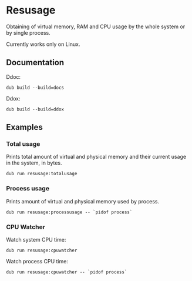 # Resusage

Obtaining of virtual memory, RAM and CPU usage by the whole system or by single process.

Currently works only on Linux.

## Documentation

Ddoc:

    dub build --build=docs
    
Ddox:

    dub build --build=ddox

## Examples

### Total usage

Prints total amount of virtual and physical memory and their current usage in the system, in bytes.

    dub run resusage:totalusage 

### Process usage

Prints amount of virtual and physical memory used by process.

    dub run resusage:processusage -- `pidof process`

### CPU Watcher

Watch system CPU time:

    dub run resusage:cpuwatcher

Watch process CPU time:

    dub run resusage:cpuwatcher -- `pidof process`

